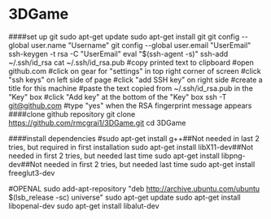 # 3DGame

####set up git
sudo apt-get update
sudo apt-get install git
git config --global user.name "Username"
git config --global user.email "UserEmail"
ssh-keygen -t rsa -C "UserEmail"
eval "$(ssh-agent -s)"
ssh-add ~/.ssh/id_rsa
cat ~/.ssh/id_rsa.pub
#copy printed text to clipboard
#open github.com
#click on gear for "settings" in top right corner of screen
#click "ssh keys" on left side of page
#click "add SSH key" on right side
#create a title for this machine
#paste the text copied from ~/.ssh/id_rsa.pub in the "Key" box
#click "Add key" at the bottom of the "Key" box
ssh -T git@github.com
#type "yes" when the RSA fingerprint message appears
####clone github repository
git clone https://github.com/rmcgrai1/3DGame.git
cd 3DGame

####install dependencies
#sudo apt-get install g++##Not needed in last 2 tries, but required in first installation
sudo apt-get install libX11-dev##Not needed in first 2 tries, but needed last time
sudo apt-get install libpng-dev##Not needed in first 2 tries, but needed last time
sudo apt-get install freeglut3-dev

#OPENAL
sudo add-apt-repository "deb http://archive.ubuntu.com/ubuntu $(lsb_release -sc) universe"
sudo apt-get update
sudo apt-get install libopenal-dev
sudo apt-get install libalut-dev

